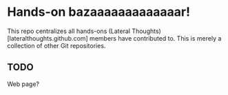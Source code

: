 # Hands-on bazaaaaaaaaaaaaar!

This repo centralizes all hands-ons (Lateral Thoughts)[lateralthoughts.github.com] members have contributed to.
This is merely a collection of other Git repositories.

## TODO

Web page?
